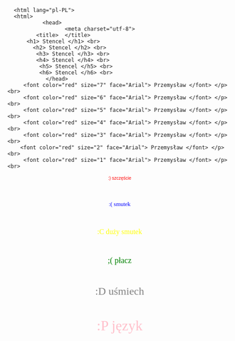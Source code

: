 <!DOCTYPE html>
      <html lang="pl-PL">
      <html>
               <head>
                      <meta charset="utf-8">
             <title>  </title>
          <h1> Stencel </h1> <br>
            <h2> Stencel </h2> <br>
             <h3> Stencel </h3> <br>
             <h4> Stencel </h4> <br>
              <h5> Stencel </h5> <br>
              <h6> Stencel </h6> <br>
                </head>
         <font color="red" size="7" face="Arial"> Przemysław </font> </p> <br>
         <font color="red" size="6" face="Arial"> Przemysław </font> </p> <br>
         <font color="red" size="5" face="Arial"> Przemysław </font> </p> <br>
         <font color="red" size="4" face="Arial"> Przemysław </font> </p> <br>
         <font color="red" size="3" face="Arial"> Przemysław </font> </p> <br>
        <font color="red" size="2" face="Arial"> Przemysław </font> </p> <br>
         <font color="red" size="1" face="Arial"> Przemysław </font> </p> <br>
<p align="middle"> <font color="red" size="1" face="Arial"> :) szczęście </font> </p> <br>
<p align="middle"> <font color="blue" size="2" face="Times New Roman"> :( smutek </font> </p> <br>
<p align="middle"> <font color="yellow" size="3" face="Counter New"> :C duży smutek </font> </p> <br>
<p align="middle"> <font color="green" size="4" face="Verdana"> ;( płacz </font> </p> <br>
<p align="middle"> <font color="gray" size="5" face="Modern"> :D uśmiech </font> </p> <br>
<p align="middle"> <font color="pink" size="6" face="Lucida Sans"> :P język </font> </p> <br>
      </body>
       </html>
